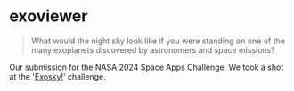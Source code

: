 # exoviewer

> What would the night sky look like if you were standing on one of the many exoplanets discovered by astronomers and space missions?

Our submission for the NASA 2024 Space Apps Challenge. We took a shot at the '[Exosky!](https://www.spaceappschallenge.org/nasa-space-apps-2024/challenges/exosky/?tab=details)' challenge.  
